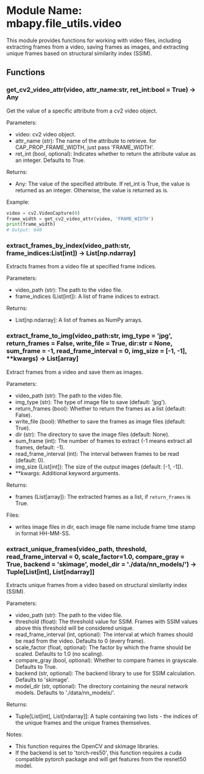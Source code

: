 # Module Name: mbapy.file_utils.video

This module provides functions for working with video files, including extracting frames from a video, saving frames as images, and extracting unique frames based on structural similarity index (SSIM).  

## Functions

### get_cv2_video_attr(video, attr_name:str, ret_int:bool = True) -> Any

Get the value of a specific attribute from a cv2 video object.  

Parameters:  
- video: cv2 video object.  
- attr_name (str): The name of the attribute to retrieve. for CAP_PROP_FRAME_WIDTH, just pass 'FRAME_WIDTH'.  
- ret_int (bool, optional): Indicates whether to return the attribute value as an integer. Defaults to True.  

Returns:  
- Any: The value of the specified attribute. If ret_int is True, the value is returned as an integer. Otherwise, the value is returned as is.  

Example:  
```python
video = cv2.VideoCapture(0)
frame_width = get_cv2_video_attr(video, 'FRAME_WIDTH')
print(frame_width)
# Output: 640
```

### extract_frames_by_index(video_path:str, frame_indices:List[int]) -> List[np.ndarray]

Extracts frames from a video file at specified frame indices.  

Parameters:  
- video_path (str): The path to the video file.  
- frame_indices (List[int]): A list of frame indices to extract.  

Returns:  
- List[np.ndarray]: A list of frames as NumPy arrays.  

### extract_frame_to_img(video_path:str, img_type = 'jpg', return_frames = False, write_file = True, dir:str = None, sum_frame = -1, read_frame_interval = 0, img_size = [-1, -1], **kwargs) -> List[array]

Extract frames from a video and save them as images.  

Parameters:  
- video_path (str): The path to the video file.  
- img_type (str): The type of image file to save (default: 'jpg').  
- return_frames (bool): Whether to return the frames as a list (default: False).  
- write_file (bool): Whether to save the frames as image files (default: True).  
- dir (str): The directory to save the image files (default: None).  
- sum_frame (int): The number of frames to extract (-1 means extract all frames, default: -1).  
- read_frame_interval (int): The interval between frames to be read (default: 0).  
- img_size (List[int]): The size of the output images (default: [-1, -1]).  
- **kwargs: Additional keyword arguments.  

Returns:  
- frames (List[array]): The extracted frames as a list, if `return_frames` is True.  

Files:  
- writes image files in dir, each image file name include frame time stamp in format HH-MM-SS.  

### extract_unique_frames(video_path, threshold, read_frame_interval = 0, scale_factor=1.0, compare_gray = True, backend = 'skimage', model_dir = './data/nn_models/') -> Tuple[List[int], List[ndarray]]

Extracts unique frames from a video based on structural similarity index (SSIM).  

Parameters:  
- video_path (str): The path to the video file.  
- threshold (float): The threshold value for SSIM. Frames with SSIM values above this threshold will be considered unique.  
- read_frame_interval (int, optional): The interval at which frames should be read from the video. Defaults to 0 (every frame).  
- scale_factor (float, optional): The factor by which the frame should be scaled. Defaults to 1.0 (no scaling).  
- compare_gray (bool, optional): Whether to compare frames in grayscale. Defaults to True.  
- backend (str, optional): The backend library to use for SSIM calculation. Defaults to 'skimage'.  
- model_dir (str, optional): The directory containing the neural network models. Defaults to './data/nn_models/'.  

Returns:  
- Tuple[List[int], List[ndarray]]: A tuple containing two lists - the indices of the unique frames and the unique frames themselves.  

Notes:  
- This function requires the OpenCV and skimage libraries.  
- If the backend is set to 'torch-res50', this function requires a cuda compatible pytorch package and will get features from the resnet50 model.
